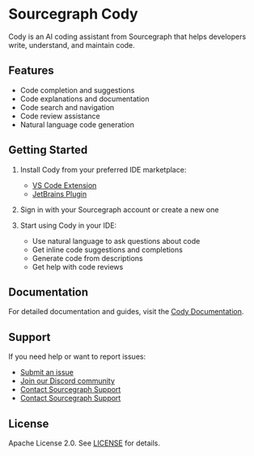 
# Sourcegraph Cody

Cody is an AI coding assistant from Sourcegraph that helps developers write, understand, and maintain code.

## Features

- Code completion and suggestions
- Code explanations and documentation
- Code search and navigation
- Code review assistance
- Natural language code generation

## Getting Started

1. Install Cody from your preferred IDE marketplace:
   - [VS Code Extension](https://marketplace.visualstudio.com/items?itemName=sourcegraph.cody-ai)
   - [JetBrains Plugin](https://plugins.jetbrains.com/plugin/9682-sourcegraph)

2. Sign in with your Sourcegraph account or create a new one

3. Start using Cody in your IDE:
   - Use natural language to ask questions about code
   - Get inline code suggestions and completions
   - Generate code from descriptions
   - Get help with code reviews

## Documentation

For detailed documentation and guides, visit the [Cody Documentation](https://docs.sourcegraph.com/cody).

## Support

If you need help or want to report issues:
- [Submit an issue](https://github.com/sourcegraph/cody/issues)
- [Join our Discord community](https://discord.gg/sourcegraph)
- [Contact Sourcegraph Support](https://support.sourcegraph.com)
- [Contact Sourcegraph Support](https://support.sourcegraph.com)


## License

Apache License 2.0. See [LICENSE](LICENSE) for details.
